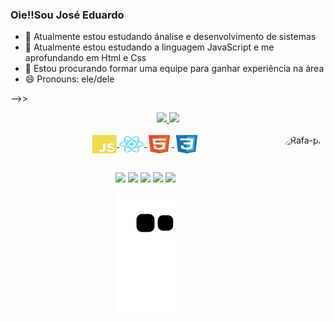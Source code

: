 ### Oie!!Sou José Eduardo


- 🔭 Atualmente estou estudando ánalise e desenvolvimento de sistemas
- 🌱 Atualmente estou estudando a linguagem JavaScript e me aprofundando em Html e Css
- 👯 Estou procurando formar uma equipe para ganhar experiência na área 
- 😄 Pronouns: ele/dele

-->>

<div align="center">
  <a href="https://github.com/013Edu">
  <img height="180em" src="https://github-readme-stats.vercel.app/api?username=013Edu&show_icons=true&theme=dracula&include_all_commits=true&count_private=true"/>
  <img height="180em" src="https://github-readme-stats.vercel.app/api/top-langs/?username=013Edu&layout=compact&langs_count=7&theme=dracula"/>
  
<div style="display: inline_block"><br>
  <img align="center" alt="Rafa-Js" height="30" width="40" src="https://raw.githubusercontent.com/devicons/devicon/master/icons/javascript/javascript-plain.svg">
  <img align="center" alt="Rafa-React" height="30" width="40" src="https://raw.githubusercontent.com/devicons/devicon/master/icons/react/react-original.svg">
  <img align="center" alt="Rafa-HTML" height="30" width="40" src="https://raw.githubusercontent.com/devicons/devicon/master/icons/html5/html5-original.svg">
  <img align="center" alt="Rafa-CSS" height="30" width="40" src="https://raw.githubusercontent.com/devicons/devicon/master/icons/css3/css3-original.svg">
    <img align="right" alt="Rafa-pic" height="150" style="border-radius:50px;"src="https://t8kyoe.tumblr.com/post/650399862332981248/%E3%85%A4%E3%85%A4%E3%85%A4%E3%85%A4%E7%B2%BE%E7%A5%9E-%F0%9D%97%95%F0%9D%97%A2-%F0%9D%97%A6-anime-boysdark-%E6%9A%97%E3%81%84%E3%82%A2%E3%82%A4%E3%82%B3%E3%83%B3-like-or">
</div>

##

 
  <a href="https://youtu.be/i_53aGaimpc" target="_blank"><img src="https://img.shields.io/badge/YouTube-FF0000?style=for-the-badge&logo=youtube&logoColor=white" target="_blank"></a>
  <a href=" https://www.instagram.com/eduardoogoncalvess_/" target="_blank"><img src="https://img.shields.io/badge/-Instagram-%23E4405F?style=for-the-badge&logo=instagram&logoColor=white" target="_blank"></a>
 <a href="https://discord.gg/pDbY76q8Qf](https://discord.com/channels/@me)" target="_blank"><img src="https://img.shields.io/badge/Discord-7289DA?style=for-the-badge&logo=discord&logoColor=white" target="_blank"></a> 
  <a href = "https://mail.google.com/mail/u/0/#inbox"><img src="https://img.shields.io/badge/-Gmail-%23333?style=for-the-badge&logo=gmail&logoColor=white" target="_blank"></a>
  <a href="https://www.linkedin.com/in/eduardo-gon%C3%A7alves-993586224/" target="_blank"><img src="https://img.shields.io/badge/-LinkedIn-%230077B5?style=for-the-badge&logo=linkedin&logoColor=white" target="_blank"></a> 
 
 
  ![Snake animation](https://github.com/rafaballerini/rafaballerini/blob/output/github-contribution-grid-snake.svg)
 




